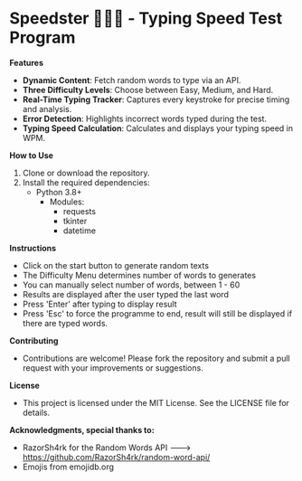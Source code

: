 
# Speedster 👩‍💻💨 - Typing Speed Test Program

**Features**
- **Dynamic Content**: Fetch random words to type via an API.
- **Three Difficulty Levels**: Choose between Easy, Medium, and Hard.
- **Real-Time Typing Tracker**: Captures every keystroke for precise timing and analysis.
- **Error Detection**: Highlights incorrect words typed during the test.
- **Typing Speed Calculation**: Calculates and displays your typing speed in WPM.

**How to Use**
1. Clone or download the repository.
2. Install the required dependencies:
   - Python 3.8+ 
      - Modules:
        - requests
        - tkinter
        - datetime

**Instructions**
- Click on the start button to generate random texts
- The Difficulty Menu determines number of words to generates
- You can manually select number of words, between 1 - 60
- Results are displayed after the user typed the last word
- Press 'Enter' after typing to display result
- Press 'Esc' to force the programme to end, result will still be displayed if there are typed words.

**Contributing**
- Contributions are welcome! Please fork the repository and submit a pull request with your improvements or suggestions.

**License**
- This project is licensed under the MIT License. See the LICENSE file for details.

**Acknowledgments, special thanks to:**
- RazorSh4rk for the Random Words API ---> https://github.com/RazorSh4rk/random-word-api/
- Emojis from emojidb.org

